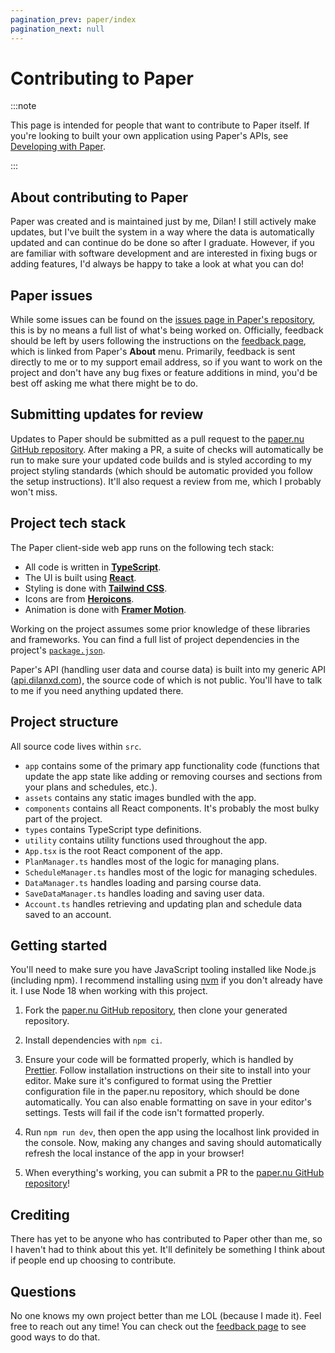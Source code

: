 ```yaml
---
pagination_prev: paper/index
pagination_next: null
---
```


# Contributing to Paper

:::note

This page is intended for people that want to contribute to Paper itself. If you're looking to built your own application using Paper's APIs, see [Developing with Paper](./develop/index.md).

:::

## About contributing to Paper

Paper was created and is maintained just by me, Dilan! I still actively make updates, but I've built the system in a way where the data is automatically updated and can continue do be done so after I graduate. However, if you are familiar with software development and are interested in fixing bugs or adding features, I'd always be happy to take a look at what you can do!

## Paper issues

While some issues can be found on the [issues page in Paper's repository](https://github.com/dilanx/paper.nu/issues), this is by no means a full list of what's being worked on. Officially, feedback should be left by users following the instructions on the [feedback page](https://support.dilanxd.com/paper/feedback/), which is linked from Paper's **About** menu. Primarily, feedback is sent directly to me or to my support email address, so if you want to work on the project and don't have any bug fixes or feature additions in mind, you'd be best off asking me what there might be to do.

## Submitting updates for review

Updates to Paper should be submitted as a pull request to the [paper.nu GitHub repository](https://github.com/dilanx/paper.nu). After making a PR, a suite of checks will automatically be run to make sure your updated code builds and is styled according to my project styling standards (which should be automatic provided you follow the setup instructions). It'll also request a review from me, which I probably won't miss.

## Project tech stack

The Paper client-side web app runs on the following tech stack:

- All code is written in [**TypeScript**](https://www.typescriptlang.org/).
- The UI is built using [**React**](https://react.dev/).
- Styling is done with [**Tailwind CSS**](https://tailwindcss.com/).
- Icons are from [**Heroicons**](https://heroicons.com/).
- Animation is done with [**Framer Motion**](https://www.framer.com/motion/).

Working on the project assumes some prior knowledge of these libraries and frameworks. You can find a full list of project dependencies in the project's [`package.json`](https://github.com/dilanx/paper.nu/blob/main/package.json).

Paper's API (handling user data and course data) is built into my generic API ([api.dilanxd.com](https://api.dilanxd.com)), the source code of which is not public. You'll have to talk to me if you need anything updated there.

## Project structure

All source code lives within `src`.

- `app` contains some of the primary app functionality code (functions that update the app state like adding or removing courses and sections from your plans and schedules, etc.).
- `assets` contains any static images bundled with the app.
- `components` contains all React components. It's probably the most bulky part of the project.
- `types` contains TypeScript type definitions.
- `utility` contains utility functions used throughout the app.
- `App.tsx` is the root React component of the app.
- `PlanManager.ts` handles most of the logic for managing plans.
- `ScheduleManager.ts` handles most of the logic for managing schedules.
- `DataManager.ts` handles loading and parsing course data.
- `SaveDataManager.ts` handles loading and saving user data.
- `Account.ts` handles retrieving and updating plan and schedule data saved to an account.

## Getting started

You'll need to make sure you have JavaScript tooling installed like Node.js (including npm). I recommend installing using [nvm](https://github.com/nvm-sh/nvm) if you don't already have it. I use Node 18 when working with this project.

1. Fork the [paper.nu GitHub repository](https://github.com/dilanx/paper.nu), then clone your generated repository.

2. Install dependencies with `npm ci`.

3. Ensure your code will be formatted properly, which is handled by [Prettier](https://prettier.io/). Follow installation instructions on their site to install into your editor. Make sure it's configured to format using the Prettier configuration file in the paper.nu repository, which should be done automatically. You can also enable formatting on save in your editor's settings. Tests will fail if the code isn't formatted properly.

4. Run `npm run dev`, then open the app using the localhost link provided in the console. Now, making any changes and saving should automatically refresh the local instance of the app in your browser!

5. When everything's working, you can submit a PR to the [paper.nu GitHub repository](https://github.com/dilanx/paper.nu)!

## Crediting

There has yet to be anyone who has contributed to Paper other than me, so I haven't had to think about this yet. It'll definitely be something I think about if people end up choosing to contribute.

## Questions

No one knows my own project better than me LOL (because I made it). Feel free to reach out any time! You can check out the [feedback page](https://support.dilanxd.com/paper/feedback/) to see good ways to do that.
